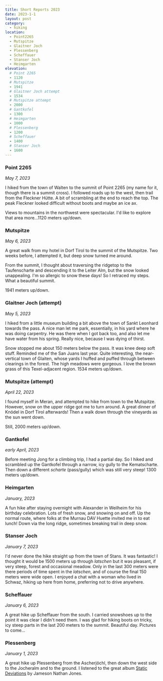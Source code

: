 ```yaml
---
title: Short Reports 2023
date: 2023-1-1
layout: post
category:
  - hiking
location:
  - Point2265
  - Mutspitze
  - Glaitner Joch
  - Plessenberg
  - Scheffauer
  - Stanser Joch
  - Heimgarten
elevation:
  # Point 2265
  - 1120
  # Mutspitze
  - 1941
  # Glaitner Joch attempt
  - 1534
  # Mutspitze attempt
  - 2000
  # Gantkofel
  - 1300
  # Heimgarten
  - 1000
  # Plessenberg
  - 1200
  # Scheffauer
  - 1400
  # Stanser Joch
  - 1600
---
```


### Point 2265
_May 7, 2023_

I hiked from the town of Walten to the summit of Point 2265 (my name for it,
though there is a summit cross). I followed roads up to the west, then trail
from the Fleckner Hütte. A bit of scrambling at the end to reach the top.
The peak Fleckner looked difficult without boots and maybe an ice ax.

Views to mountains in the northwest were spectacular. I'd like to explore that
area more...1120 meters up/down.

### Mutspitze
_May 6, 2023_

A great walk from my hotel in Dorf Tirol to the summit of the Mutspitze.
Two weeks before, I attempted it, but deep snow turned me around.

From the summit, I thought about traversing the ridgetop to the Taufenscharte
and descending it to the Leiter Alm, but the snow looked unappealing. I'm
so allergic to snow these days! So I retraced my steps. What a beautiful summit.

1941 meters up/down.

### Glaitner Joch (attempt)
_May 5, 2023_

I hiked from a little museum building a bit above the town of Sankt Leonhard
towards the pass. A nice man let me park, essentially, in his yard where
he was doing carpentry. He was there when I got back too, and also let me
have water from his spring. Really nice, because I was dying of thirst.

Snow stopped me about 150 meters below the pass. It was knee deep soft
stuff. Reminded me of the San Juans last year. Quite interesting, the near-vertical
town of Glaiten, whose yards I huffed and puffed through between clearings in
the forest. The high meadows were gorgeous. I love the brown grass of
this Texel-adjacent region. 1534 meters up/down.

### Mutspitze (attempt)
_April 22, 2023_

I found myself in Meran, and attempted to hike from town to the Mutspitze.
However, snow on the upper ridge got me to turn around. A great dinner of
Knödel in Dorf Tirol afterwards! Then a walk down through the vineyards
as the sun went down.

Still, 2000 meters up/down.

### Gantkofel
_early April, 2023_

Before meeting Jong for a climbing trip, I had a partial day. So I
hiked and scrambled up the Gantkofel through a narrow, icy gully to the Kematscharte.
Then down a different
*scharte* (pass/gully) which was still very steep! 1300 meters up/down.

### Heimgarten
_January, 2023_

A fun hike after staying overnight with Alexander in Weilheim for his birthday
celebration. Lots of fresh snow, and snowing on and off. Up the normal route,
where folks at the Murnau DAV Huette invited me in to eat lunch! Down via
the long ridge, sometimes breaking trail in deep snow.

### Stanser Joch
_January 7, 2023_

I'd never done the hike straight up from the town of Stans. It was fantastic!
I thought it would be 1500 meters up through *latschen* but it was pleasant,
if very steep, forest and occasional meadow. Only in the last 300 meters were
there periods of time spent in the *latschen*, and of course the final 150 meters
were wide open. I enjoyed a chat with a woman who lived in Schwaz, hiking up
here from home, preferring not to drive anywhere.

### Scheffauer
_January 6, 2023_

A great hike up Scheffauer from the south. I carried snowshoes up to the point
it was clear I didn't need them. I was glad for hiking boots on tricky, icy
steep parts in the last 200 meters to the summit. Beautiful day. Pictures to
come...

### Plessenberg
_January 1, 2023_

A great hike up Plessenberg from the Ascherjöchl, then down the west side
to the Jocheralm and to the ground. I listened to the great album
[Static Deviations](https://www.sigmadewe.com/home.html?&L=1) by Jameson Nathan Jones.

